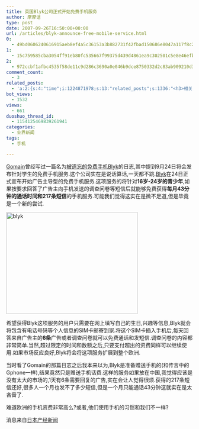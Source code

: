 ```yaml
---
title: 英国Blyk公司正式开始免费手机服务
author: 摩摩诘
type: post
date: 2007-09-26T16:50:00+00:00
url: /articles/blyk-announce-free-mobile-service.html
0:
  - 49bd0606240616915aeb8ef4a5c36153a3b882731f42fbad150686e8047a117f8c2799d854e78366278f401649fc68ae
1:
  - 15c759585cba3054ff91eb80fc535667f99375d439d4861ea9c302501c5e8e46efbdb85bebaaa756d756d5ad620336c0
2:
  - 972ccbf1afbc4535f58de11c9d286c3690a0e046b9dce8750332d2c83ab909210d39df39b378b11ca2a231b8ae3cc147
comment_count:
  - 3
related_posts:
  - 'a:2:{s:4:"time";i:1224871978;s:13:"related_posts";s:1336:"<h3>相关日志</h3><ul class="related_post"><li><a href="http://www.digglife.cn/articles/ppc-freeware-download.html" title="PPC,Windows Mobile手机免费软件下载网站:PPC Freeware">PPC,Windows Mobile手机免费软件下载网站:PPC Freeware</a></li><li><a href="http://www.digglife.cn/articles/fucked-by-customer-service-girl-of-china-mobile.html" title="被移动的客服小姐日了">被移动的客服小姐日了</a></li><li><a href="http://www.digglife.cn/articles/enhance-mobile-phone-pics.html" title="如何提高手机照片的质量">如何提高手机照片的质量</a></li><li><a href="http://www.digglife.cn/articles/convert-powerpoint-flash.html" title="免费将Powerpoint转换为Flash">免费将Powerpoint转换为Flash</a></li><li><a href="http://www.digglife.cn/articles/free-clipboard-manager-clipx.html" title="小巧的Windows剪切板管理器:ClipX">小巧的Windows剪切板管理器:ClipX</a></li><li><a href="http://www.digglife.cn/articles/registry-searcher-editor-regscanner.html" title="免费好用的Windows注册表搜索编辑工具RegScanner">免费好用的Windows注册表搜索编辑工具RegScanner</a></li><li><a href="http://www.digglife.cn/articles/7-free-anti-virus-softwares.html" title="7款不错的免费Windows杀毒软件">7款不错的免费Windows杀毒软件</a></li></ul>";}'
bot_views:
  - 1532
views:
  - 661
duoshuo_thread_id:
  - 1154125469839261941
categories:
  - 业界新闻
tags:
  - 手机

---
```

<a title="国门网" href="http://www.gomain.net/" target="_blank">Gomain</a>曾经写过一篇名为[被遗忘的免费手机Blyk][1]的日志,其中提到9月24日将会发布针对学生的免费手机服务.这个公司实在是说话算话,一天都不跳.<a title="Blyk" href="http://about.blyk.com/home/" target="_blank">Blyk</a>在24日正式宣布开始广告主导型的免费手机服务.这项服务的将针对**16岁-24岁的青少年**,如果按要求回答了广告主向手机发送的调查问卷等短信后就能够免费获得**每月43分钟的通话时间和217条短信**的手机服务.可能我们觉得这实在是微不足道,但是毕竟是一个新的尝试.

<!--more-->

<a href="https://www.digglife.net/wp-content/uploads/3/379/2007/09/blyk.png" target="_blank"><img height="275" alt="blyk" src="http://digglife.qiniudn.com/wp-content/uploads/3/379/2007/09/blyk-thumb.png" width="355" border="0" /></a> 

希望获得Blyk这项服务的用户只需要在网上填写自己的生日,兴趣等信息,Blyk就会将包含有电话号码等个人信息的SIM卡邮寄到家.将这个SIM卡插入手机后,每天回答来自广告主的**6条**广告或者调查问卷就可以免费通话和发短信.调查问卷的内容都非常简单.当然,超过限定的时间和数额之后,只要支付超出的资费同样可以继续使用.如果市场反应良好,Blyk将会将这项服务扩展到整个欧洲.

当时看了Gomain的那篇日志之后我本来以为,Blyk是准备赠送手机的(和传言中的Gphone一样),结果竟然只是赠送手机话费.这样的服务如果放在中国,我觉得应该是没有太大的市场的,1天有6条需要回复的广告,实在会让人觉得很烦.获得的217条短信还好,很多人一个月也发不了多少短信,但是一个月只能通话43分钟这就实在是太吝啬了.

难道欧洲的手机资费非常高么?或者,他们使用手机的习惯和我们不一样?

消息来自<a title="16―24歳限定、英で「無料携帯」" href="http://www.nikkei.co.jp/news/main/20070925AT2M2500525092007.html" target="_blank">日本产经新闻</a>

 [1]: http://www.gomain.net/articles/free_mobilephone_blyk.html
